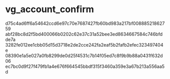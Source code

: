 vg_account_confirm
==================
d75c4ad6ff6a54642ccd6e97c70e7687427fb60bd983a217bf00888521862759
abf28bc8d2f5bd400066b0202c62e37c31a52bee3ed8634667584c746bfdde7a
3282fe012ee1cbb05d15d3718e2de2cce242fa2eaf5b2fafb2efec323497404e
08390e1a5e027a0fb8299de0d25f4531c7b14f05ed7c8f9b9b88a0431f632d06
ec7bc0d9f27f479fb1a4e676f664545bbdf315f3460a359e3a67b213a556aa5d
